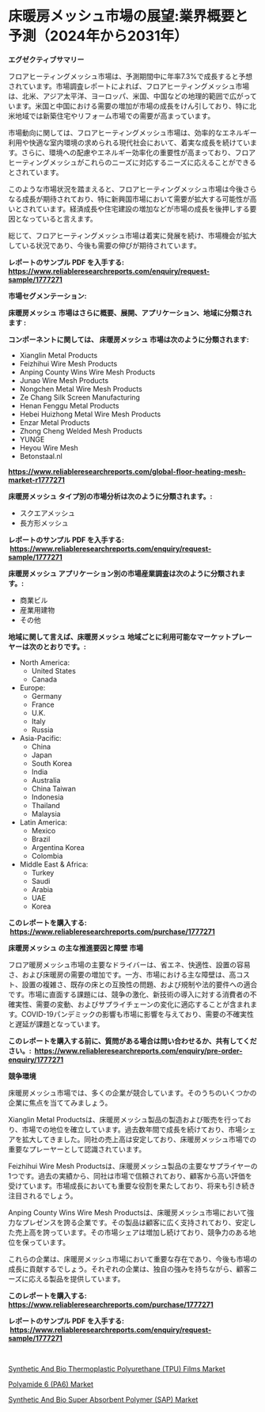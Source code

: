 <p><h1>床暖房メッシュ市場の展望:業界概要と予測（2024年から2031年）</h1></p><p><strong>エグゼクティブサマリー</strong></p>
<p><p>フロアヒーティングメッシュ市場は、予測期間中に年率7.3%で成長すると予想されています。市場調査レポートによれば、フロアヒーティングメッシュ市場は、北米、アジア太平洋、ヨーロッパ、米国、中国などの地理的範囲で広がっています。米国と中国における需要の増加が市場の成長をけん引しており、特に北米地域では新築住宅やリフォーム市場での需要が高まっています。</p><p>市場動向に関しては、フロアヒーティングメッシュ市場は、効率的なエネルギー利用や快適な室内環境の求められる現代社会において、着実な成長を続けています。さらに、環境への配慮やエネルギー効率化の重要性が高まっており、フロアヒーティングメッシュがこれらのニーズに対応するニーズに応えることができるとされています。</p><p>このような市場状況を踏まえると、フロアヒーティングメッシュ市場は今後さらなる成長が期待されており、特に新興国市場において需要が拡大する可能性が高いとされています。経済成長や住宅建設の増加などが市場の成長を後押しする要因となっていると言えます。</p><p>総じて、フロアヒーティングメッシュ市場は着実に発展を続け、市場機会が拡大している状況であり、今後も需要の伸びが期待されています。</p></p>
<p><strong>レポートのサンプル PDF を入手する: <a href="https://www.reliableresearchreports.com/enquiry/request-sample/1777271">https://www.reliableresearchreports.com/enquiry/request-sample/1777271</a></strong></p>
<p><strong>市場セグメンテーション:</strong></p>
<p><strong> 床暖房メッシュ 市場はさらに概要、展開、アプリケーション、地域に分類されます :</strong></p>
<p><strong>コンポーネントに関しては、 床暖房メッシュ 市場は次のように分類されます: &nbsp;</strong></p>
<p><ul><li>Xianglin Metal Products</li><li>Feizhihui Wire Mesh Products</li><li>Anping County Wins Wire Mesh Products</li><li>Junao Wire Mesh Products</li><li>Nongchen Metal Wire Mesh Products</li><li>Ze Chang Silk Screen Manufacturing</li><li>Henan Fenggu Metal Products</li><li>Hebei Huizhong Metal Wire Mesh Products</li><li>Enzar Metal Products</li><li>Zhong Cheng Welded Mesh Products</li><li>YUNGE</li><li>Heyou Wire Mesh</li><li>Betonstaal.nl</li></ul></p>
<p><strong><a href="https://www.reliableresearchreports.com/global-floor-heating-mesh-market-r1777271">https://www.reliableresearchreports.com/global-floor-heating-mesh-market-r1777271</a></strong></p>
<p><strong> 床暖房メッシュ タイプ別の市場分析は次のように分類されます。:</strong></p>
<p><ul><li>スクエアメッシュ</li><li>長方形メッシュ</li></ul></p>
<p><strong>レポートのサンプル PDF を入手する: &nbsp;<a href="https://www.reliableresearchreports.com/enquiry/request-sample/1777271">https://www.reliableresearchreports.com/enquiry/request-sample/1777271</a></strong></p>
<p><strong> 床暖房メッシュ アプリケーション別の市場産業調査は次のように分類されます。:</strong></p>
<p><ul><li>商業ビル</li><li>産業用建物</li><li>その他</li></ul></p>
<p><strong>地域に関して言えば、床暖房メッシュ 地域ごとに利用可能なマーケットプレーヤーは次のとおりです。:</strong></p>
<p><ul>
    <li>
        North America:
        <ul>
            <li>United States</li>
            <li>Canada</li>
        </ul>
    </li>
    <li>
        Europe:
        <ul>
            <li>Germany</li>
            <li>France</li>
            <li>U.K.</li>
            <li>Italy</li>
            <li>Russia</li>
        </ul>
    </li>
    <li>
        Asia-Pacific:
        <ul>
            <li>China</li>
            <li>Japan</li>
            <li>South Korea</li>
            <li>India</li>
            <li>Australia</li>
            <li>China Taiwan</li>
            <li>Indonesia</li>
            <li>Thailand</li>
            <li>Malaysia</li>
        </ul>
    </li>
    <li>
        Latin America:
        <ul>
            <li>Mexico</li>
            <li>Brazil</li>
            <li>Argentina Korea</li>
            <li>Colombia</li>
        </ul>
    </li>
    <li>
        Middle East & Africa:
        <ul>
            <li>Turkey</li>
            <li>Saudi</li>
            <li>Arabia</li>
            <li>UAE</li>
            <li>Korea</li>
        </ul>
    </li>
    </ul></p>
<p><strong>このレポートを購入する: &nbsp;<a href="https://www.reliableresearchreports.com/purchase/1777271">https://www.reliableresearchreports.com/purchase/1777271</a></strong></p>
<p><strong>床暖房メッシュ の主な推進要因と障壁 市場</strong></p>
<p><p>フロア暖房メッシュ市場の主要なドライバーは、省エネ、快適性、設置の容易さ、および床暖房の需要の増加です。一方、市場における主な障壁は、高コスト、設置の複雑さ、既存の床との互換性の問題、および規制や法的要件への適合です。市場に直面する課題には、競争の激化、新技術の導入に対する消費者の不確実性、需要の変動、およびサプライチェーンの変化に適応することが含まれます。COVID-19パンデミックの影響も市場に影響を与えており、需要の不確実性と遅延が課題となっています。</p></p>
<p><strong>このレポートを購入する前に、質問がある場合は問い合わせるか、共有してください。:&nbsp; <a href="https://www.reliableresearchreports.com/enquiry/pre-order-enquiry/1777271">https://www.reliableresearchreports.com/enquiry/pre-order-enquiry/1777271</a></strong></p>
<p><strong>競争環境</strong></p>
<p><p>床暖房メッシュ市場では、多くの企業が競合しています。そのうちのいくつかの企業に焦点を当ててみましょう。</p><p>Xianglin Metal Productsは、床暖房メッシュ製品の製造および販売を行っており、市場での地位を確立しています。過去数年間で成長を続けており、市場シェアを拡大してきました。同社の売上高は安定しており、床暖房メッシュ市場での重要なプレーヤーとして認識されています。</p><p>Feizhihui Wire Mesh Productsは、床暖房メッシュ製品の主要なサプライヤーの1つです。過去の実績から、同社は市場で信頼されており、顧客から高い評価を受けています。市場成長においても重要な役割を果たしており、将来も引き続き注目されるでしょう。</p><p>Anping County Wins Wire Mesh Productsは、床暖房メッシュ市場において強力なプレゼンスを誇る企業です。その製品は顧客に広く支持されており、安定した売上高を誇っています。その市場シェアは増加し続けており、競争力のある地位を保っています。</p><p>これらの企業は、床暖房メッシュ市場において重要な存在であり、今後も市場の成長に貢献するでしょう。それぞれの企業は、独自の強みを持ちながら、顧客ニーズに応える製品を提供しています。</p></p>
<p><strong>このレポートを購入する: &nbsp; <a href="https://www.reliableresearchreports.com/purchase/1777271">https://www.reliableresearchreports.com/purchase/1777271</a></strong></p>
<p><strong>レポートのサンプル PDF を入手する: &nbsp;<a href="https://www.reliableresearchreports.com/enquiry/request-sample/1777271">https://www.reliableresearchreports.com/enquiry/request-sample/1777271</a></strong><strong></strong></p>
<p>&nbsp;</p>
<p><p><a href="https://www.linkedin.com/pulse/synthetic-bio-thermoplastic-polyurethane-tpu-films-market-rmzve?trackingId=3VOUso%2Bm9Qui7Beqcjgqkg%3D%3D">Synthetic And Bio Thermoplastic Polyurethane (TPU) Films Market</a></p><p><a href="https://www.linkedin.com/pulse/global-polyamide-6-pa6-market-types-applications-major-lm9te?trackingId=KhbNB36%2F7k5hH1wUFCSAKQ%3D%3D">Polyamide 6 (PA6) Market</a></p><p><a href="https://www.linkedin.com/pulse/synthetic-bio-super-absorbent-polymer-sap-market-analysis-vljqe?trackingId=oES0JyutjEchX1KUcdtTdQ%3D%3D">Synthetic And Bio Super Absorbent Polymer (SAP) Market</a></p></p>